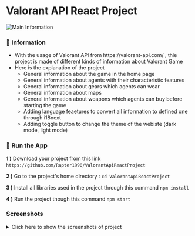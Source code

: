 # Valorant API React Project

<img src="" alt="Main Information" width="800" height="500">

### 📖 Information

<ul style="list-style-type:disc">
  <li>With the usage of Valorant API from https://valorant-api.com/ , thie project is made of different kinds of information about Valorant Game</li>
  <li>Here is the explanation of the project
      <ul>
        <li>General information about the game in the home page</li>
        <li>General information about agents with their characteristic features</li>
        <li>General information about gears which agents can wear</li>
        <li>General information about maps</li>
        <li>General information about weapons which agents can buy before starting the game</li>
        <li>Adding language feaetures to convert all information to defined one through i18next</li>
        <li>Adding toggle button to change the theme of the webiste (dark mode, light mode) </li>
      </ul>
  </li>
</ul>

### 🔨 Run the App

<b>1 )</b> Download your project from this link `https://github.com/Rapter1990/ValorantApiReactProject`

<b>2 )</b> Go to the project's home directory :  `cd ValorantApiReactProject`

<b>3 )</b> Install all libraries used in the project through this command `npm install`

<b>4 )</b> Run the project though this command `npm start`


### Screenshots

<details>
<summary>Click here to show the screenshots of project</summary>
    <p> Figure 1 </p>
    <img src ="screenshots/1.PNG">
    <p> Figure 2 </p>
    <img src ="screenshots/2.PNG">
    <p> Figure 3 </p>
    <img src ="screenshots/3.PNG">
    <p> Figure 4 </p>
    <img src ="screenshots/4.PNG">
    <p> Figure 5 </p>
    <img src ="screenshots/5.PNG">
    <p> Figure 6 </p>
    <img src ="screenshots/6.PNG">
    <p> Figure 7 </p>
    <img src ="screenshots/7.PNG">
    <p> Figure 8 </p>
    <img src ="screenshots/8.PNG">
    <p> Figure 9 </p>
    <img src ="screenshots/9.PNG">
    <p> Figure 10 </p>
    <img src ="screenshots/10.PNG">
    <p> Figure 11 </p>
    <img src ="screenshots/11.PNG">
    <p> Figure 12 </p>
    <img src ="screenshots/12.PNG">
    <p> Figure 13 </p>
    <img src ="screenshots/13.PNG">
</details>
